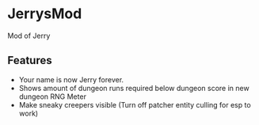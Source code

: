 # JerrysMod
Mod of Jerry

## Features

* Your name is now Jerry forever.
* Shows amount of dungeon runs required below dungeon score in new dungeon RNG Meter
* Make sneaky creepers visible (Turn off patcher entity culling for esp to work)
